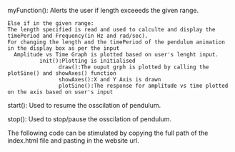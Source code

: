 myFunction():
  Alerts the user if length exceeeds the given range.

	Else if in the given range:
   	The length specified is read and used to calculte and display the timePeriod and Frequency(in Hz and rad/sec).
    For changing the length and the timePeriod of the pendulum animation in the display box as per the input
	  Amplitude vs Time Graph is plotted based on user's lenght input.
		      init():Plotting is initialised
					draw():The ouput grph is plotted by calling the plotSine() and showAxes() function
					showAxes():X and Y Axis is drawn
					plotSine():The response for amplitude vs time plotted on the axis based on user's input


start():
	Used to resume the osscilation of pendulum.

stop():
	Used to stop/pause the osscilation of pendulum.


The following code can be stimulated by copying the full path of the index.html file and pasting in the website url.
